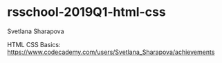 # rsschool-2019Q1-html-css
Svetlana Sharapova

HTML CSS Basics: https://www.codecademy.com/users/Svetlana_Sharapova/achievements
